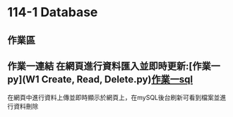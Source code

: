 # 114-1 Database
## 作業區  
## **作業一連結 在網頁進行資料匯入並即時更新:[作業一py](W1 Create, Read, Delete.py)[作業一sql](W1.sql)**  
  
在網頁中進行資料上傳並即時顯示於網頁上，在mySQL後台刷新可看到檔案並進行資料刪除      
